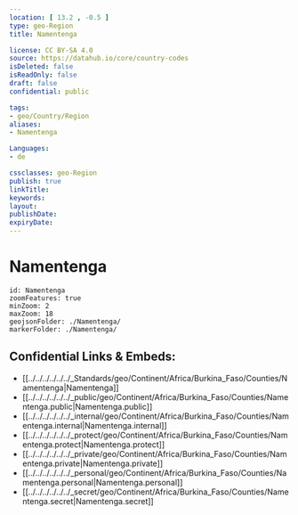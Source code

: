 ```yaml
---
location: [ 13.2 , -0.5 ] 
type: geo-Region
title: Namentenga

license: CC BY-SA 4.0
source: https://datahub.io/core/country-codes
isDeleted: false
isReadOnly: false
draft: false
confidential: public

tags:
- geo/Country/Region
aliases:
- Namentenga

Languages:
- de

cssclasses: geo-Region
publish: true
linkTitle: 
keywords: 
layout: 
publishDate: 
expiryDate: 
---
```


# Namentenga

```leaflet
id: Namentenga
zoomFeatures: true 
minZoom: 2 
maxZoom: 18
geojsonFolder: ./Namentenga/
markerFolder: ./Namentenga/
```


## Confidential Links & Embeds: 
- [[../../../../../../_Standards/geo/Continent/Africa/Burkina_Faso/Counties/Namentenga|Namentenga]] 
- [[../../../../../../_public/geo/Continent/Africa/Burkina_Faso/Counties/Namentenga.public|Namentenga.public]] 
- [[../../../../../../_internal/geo/Continent/Africa/Burkina_Faso/Counties/Namentenga.internal|Namentenga.internal]] 
- [[../../../../../../_protect/geo/Continent/Africa/Burkina_Faso/Counties/Namentenga.protect|Namentenga.protect]] 
- [[../../../../../../_private/geo/Continent/Africa/Burkina_Faso/Counties/Namentenga.private|Namentenga.private]] 
- [[../../../../../../_personal/geo/Continent/Africa/Burkina_Faso/Counties/Namentenga.personal|Namentenga.personal]] 
- [[../../../../../../_secret/geo/Continent/Africa/Burkina_Faso/Counties/Namentenga.secret|Namentenga.secret]] 

